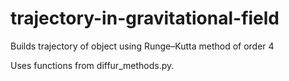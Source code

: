 # trajectory-in-gravitational-field
Builds trajectory of object using Runge–Kutta method of order 4

Uses functions from diffur_methods.py.
